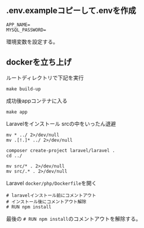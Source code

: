 ## .env.exampleコピーして.envを作成
```
APP_NAME=
MYSQL_PASSWORD=
```
環境変数を設定する。
## dockerを立ち上げ
ルートディレクトリで下記を実行
```
make build-up
```
成功後appコンテナに入る
```
make app
```
Laravelをインストール
srcの中をいったん退避
```
mv * ../ 2>/dev/null
mv .[!.]* ../ 2>/dev/null
```
```
composer create-project laravel/laravel .
cd ../
```
```
mv src/* . 2>/dev/null
mv src/.* . 2>/dev/null
```
Laravel
`docker/php/Dockerfile`を開く
```
# laravelインストール前にコメントアウト
# インストール後にコメントアウト解除
# RUN npm install
```
最後の `# RUN npm install`のコメントアウトを解除する。
